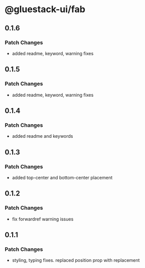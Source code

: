 # @gluestack-ui/fab

## 0.1.6

### Patch Changes

- added readme, keyword, warning fixes

## 0.1.5

### Patch Changes

- added readme, keyword, warning fixes

## 0.1.4

### Patch Changes

- added readme and keywords

## 0.1.3

### Patch Changes

- added top-center and bottom-center placement

## 0.1.2

### Patch Changes

- fix forwardref warning issues

## 0.1.1

### Patch Changes

- styling, typing fixes. replaced position prop with replacement
